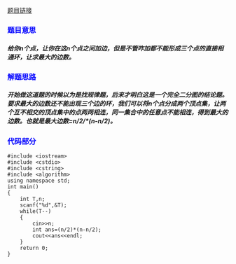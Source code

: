 [题目链接](https://vjudge.net/contest/172026#problem/G)

### <font color=blue>**题目意思**</font>

##### 给你n个点，让你在这n个点之间加边，但是不管咋加都不能形成三个点的直接相通环，让求最大的边数。

### <font color=blue>**解题思路**</font>

##### 开始做这道题的时候以为是找规律题，后来才明白这是一个完全二分图的结论题。要求最大的边数还不能出现三个边的环，我们可以将n个点分成两个顶点集，让两个互不相交的顶点集中的点两两相连，同一集合中的任意点不能相连，得到最大的边数。也就是最大边数=n/2/*(n-n/2)。

### <font color=blue>**代码部分**</font>

```
#include <iostream>
#include <cstdio>
#include <cstring>
#include <algorithm>
using namespace std;
int main()
{
    int T,n;
    scanf("%d",&T);
    while(T--)
    {
        cin>>n;
        int ans=(n/2)*(n-n/2);
        cout<<ans<<endl;
    }
    return 0;
}
```